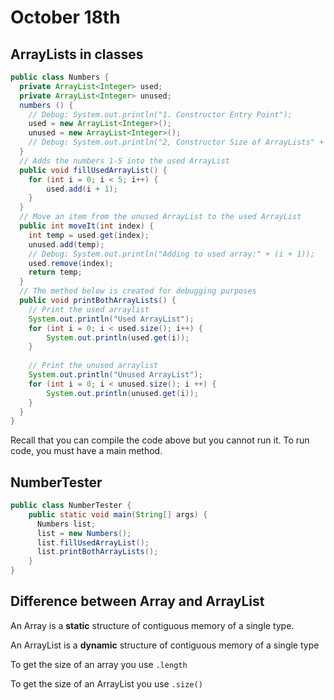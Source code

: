 # October 18th

## ArrayLists in classes

```java
public class Numbers {
  private ArrayList<Integer> used;
  private ArrayList<Integer> unused;
  numbers () {
    // Debug: System.out.println("1. Constructor Entry Point");
    used = new ArrayList<Integer>();
    unused = new ArrayList<Integer>();
    // Debug: System.out.println("2, Constructor Size of ArrayLists" + used.size() + " " + unused.size())
  }
  // Adds the numbers 1-5 into the used ArrayList
  public void fillUsedArrayList() {
    for (int i = 0; i < 5; i++) {
        used.add(i + 1);
    }
  }
  // Move an item from the unused ArrayList to the used ArrayList
  public int moveIt(int index) {
    int temp = used.get(index);
    unused.add(temp);
    // Debug: System.out.println("Adding to used array:" + (i + 1));
    used.remove(index);
    return temp;
  }
  // The method below is created for debugging purposes
  public void printBothArrayLists() {
    // Print the used arraylist
    System.out.println("Used ArrayList");
    for (int i = 0; i < used.size(); i++) {
        System.out.println(used.get(i));
    }
    
    // Print the unused arraylist
    System.out.println("Unused ArrayList");
    for (int i = 0; i < unused.size(); i ++) {
        System.out.println(unused.get(i));
    }
  }
}
```

Recall that you can compile the code above but you cannot run it. To run code, you must have a main method.

## NumberTester

```java
public class NumberTester {
    public static void main(String[] args) {
      Numbers list;
      list = new Numbers();
      list.fillUsedArrayList();
      list.printBothArrayLists();
    }
}
```





## Difference between Array and ArrayList

An Array is a **static** structure of contiguous memory of a single type.

An ArrayList is a **dynamic** structure of contiguous memory of a single type	



To get the size of an array you use `.length`

To get the size of an ArrayList you use `.size()`